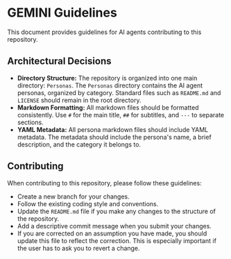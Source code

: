 # GEMINI Guidelines

This document provides guidelines for AI agents contributing to this repository.

## Architectural Decisions

*   **Directory Structure:** The repository is organized into one main directory: `Personas`. The `Personas` directory contains the AI agent personas, organized by category. Standard files such as `README.md` and `LICENSE` should remain in the root directory.
*   **Markdown Formatting:** All markdown files should be formatted consistently. Use `#` for the main title, `##` for subtitles, and `---` to separate sections.
*   **YAML Metadata:** All persona markdown files should include YAML metadata. The metadata should include the persona's name, a brief description, and the category it belongs to.

## Contributing

When contributing to this repository, please follow these guidelines:

*   Create a new branch for your changes.
*   Follow the existing coding style and conventions.
*   Update the `README.md` file if you make any changes to the structure of the repository.
*   Add a descriptive commit message when you submit your changes.
*   If you are corrected on an assumption you have made, you should update this file to reflect the correction. This is especially important if the user has to ask you to revert a change.
